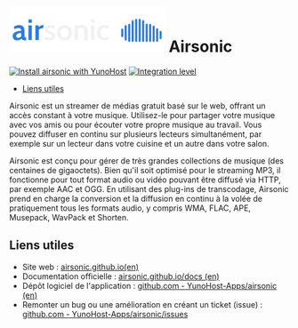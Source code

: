 # <img src="/images/airsonic_logo.png" height="80px" alt="logo de Airsonic"> Airsonic

[![Install airsonic with YunoHost](https://install-app.yunohost.org/install-with-yunohost.png)](https://install-app.yunohost.org/?app=airsonic) [![Integration level](https://dash.yunohost.org/integration/airsonic.svg)](https://dash.yunohost.org/appci/app/airsonic)

- [Liens utiles](#liens-utiles)

Airsonic est un streamer de médias gratuit basé sur le web, offrant un accès constant à votre musique. Utilisez-le pour partager votre musique avec vos amis ou pour écouter votre propre musique au travail. Vous pouvez diffuser en continu sur plusieurs lecteurs simultanément, par exemple sur un lecteur dans votre cuisine et un autre dans votre salon.

Airsonic est conçu pour gérer de très grandes collections de musique (des centaines de gigaoctets). Bien qu'il soit optimisé pour le streaming MP3, il fonctionne pour tout format audio ou vidéo pouvant être diffusé via HTTP, par exemple AAC et OGG. En utilisant des plug-ins de transcodage, Airsonic prend en charge la conversion et la diffusion en continu à la volée de pratiquement tous les formats audio, y compris WMA, FLAC, APE, Musepack, WavPack et Shorten.

## Liens utiles

 + Site web : [airsonic.github.io(en)](https://airsonic.github.io/)
 + Documentation officielle : [airsonic.github.io/docs (en)](https://airsonic.github.io/docs/)
 + Dépôt logiciel de l'application : [github.com - YunoHost-Apps/airsonic (en)](https://github.com/YunoHost-Apps/airsonic_ynh)
 + Remonter un bug ou une amélioration en créant un ticket (issue) : [github.com - YunoHost-Apps/airsonic/issues](https://github.com/YunoHost-Apps/airsonic_ynh/issues)
